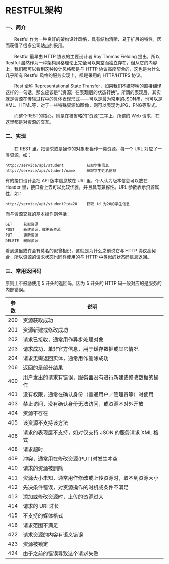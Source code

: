 # RESTFUL架构

### 一、简介
&emsp;&emsp;Restful 作为一种良好的架构设计风格，具有结构清晰、易于扩展的特性，因而获得了很多公司站点的采用。

&emsp;&emsp;Restful 最早由 HTTP 协议的主要设计者 Roy Thomas Fielding 提出，所以 Restful 虽然作为一种架构风格理论上完全可以架空而独立存在，但从它的内容上，我们都可以看到这种设计风格都是与 HTTP 协议高度契合的，这也是为什么几乎所有 Restful 风格的服务实现上，都是采用的 HTTP/HTTPS 协议。

&emsp;&emsp;Rest 全称 Representational State Transfer，如果我们不嫌啰嗦的直接翻译这样的一句话，那么应该是“（资源）在表现层的状态转换”。所谓的表现层，其实就是资源在传输过程中的具体表现形式——可以是最为常用的JSON串，也可以是XML、HTML等，对于一些特殊资源如图像，则可以表现为JPG，PNG等形式。

&emsp;&emsp;而整个REST的核心，则是在被省略的“资源”二字上，所谓的 Web 请求，在这里都是对资源的交互。

### 二、实现
&emsp;&emsp;在 REST 里，把请求或是操作的对象都当作一类资源。每一个 URL 对应了一类资源，如：

    http://service/api/student          获取学生信息
    http://service/api/student/name     获取学生姓名信息
有的接口设计会把 API 版本信息放在 URI 里，个人认为版本信息可以放在 Header 里，接口看上去可以比较优雅，并且具有兼容性。URL 参数表示资源属性，如：

    http://service/api/student?id=20    获取 id 为20的学生信息
而与资源交互的基本操作则包括：
   
    GET     获取资源
    POST    新建资源，或更新资源
    PUT     更新资源
    DELETE  删除资源
看到这里或许会有莫名的似曾相识，这就是为什么之前说它与 HTTP 协议高契合，所以资源的请求状态也同样使用的与 HTTP 中类似的状态码信息返回。

### 三、常用返回码
原则上不鼓励使用 5 开头的返回码，因为 5 开头的 HTTP 码一般对应的是服务的内部错误。

| 参数 | 说明 |
| --- | --- |
| 200 | 资源获取成功 |
| 201 | 资源新建或修改成功 |
| 202 | 请求已接收，通常用作异步处理对象 |
| 203 | 请求成功，单非官方信息，用于缓存数据或其它情况 |
| 204 | 请求无需返回实体，通常用作删除成功 |
| 206 | 返回的是部分结果 |
| 400 | 用户发出的请求有错误，服务器没有进行新建或修改数据的操作 |
| 401 | 没有权限，通常在确认身份（普通用户／管理员等）时使用 |
| 403 | 禁止访问，没有确认身份无法访问，或资源不对外开放 |
| 404 | 资源不存在 |
| 405 | 该资源不支持该方法 |
| 406 | 请求的表现层不支持，如对仅支持 JSON 的服务请求 XML 格式 |
| 408 | 请求超时 |
| 409 | 冲突，通常用在修改资源(PUT)时发生冲突 |
| 410 | 请求的资源被删除 |
| 411 | 资源大小未知，通常用作修改或上传资源时，取不到资源大小 |
| 412 | 先决条件错误，对资源操作的时机或条件不满足 |
| 413 | 添加或修改资源时，上传的资源过大 |
| 414 | 请求的 URI 过长 |
| 415 | 不支持的媒体格式 |
| 416 | 请求范围不满足 |
| 422 | 请求资源的内容有语义错误 |
| 423 | 资源被锁定 |
| 424 | 由于之前的错误导致这个请求失败 |
